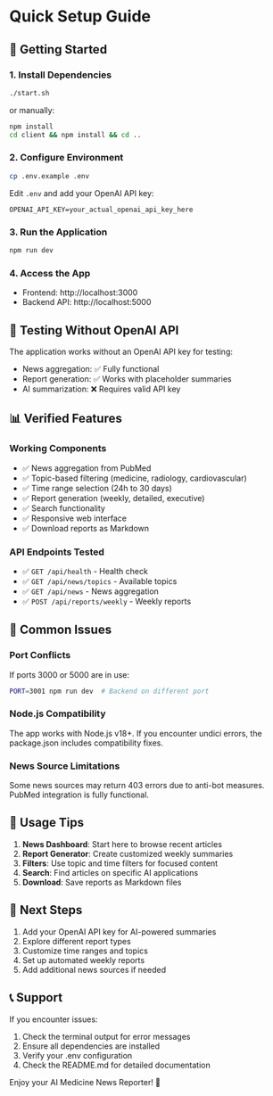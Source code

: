 # Quick Setup Guide

## 🚀 Getting Started

### 1. Install Dependencies
```bash
./start.sh
```
or manually:
```bash
npm install
cd client && npm install && cd ..
```

### 2. Configure Environment
```bash
cp .env.example .env
```

Edit `.env` and add your OpenAI API key:
```
OPENAI_API_KEY=your_actual_openai_api_key_here
```

### 3. Run the Application
```bash
npm run dev
```

### 4. Access the App
- Frontend: http://localhost:3000
- Backend API: http://localhost:5000

## 🧪 Testing Without OpenAI API

The application works without an OpenAI API key for testing:
- News aggregation: ✅ Fully functional
- Report generation: ✅ Works with placeholder summaries
- AI summarization: ❌ Requires valid API key

## 📊 Verified Features

### Working Components
- ✅ News aggregation from PubMed
- ✅ Topic-based filtering (medicine, radiology, cardiovascular)
- ✅ Time range selection (24h to 30 days)
- ✅ Report generation (weekly, detailed, executive)
- ✅ Search functionality
- ✅ Responsive web interface
- ✅ Download reports as Markdown

### API Endpoints Tested
- ✅ `GET /api/health` - Health check
- ✅ `GET /api/news/topics` - Available topics
- ✅ `GET /api/news` - News aggregation
- ✅ `POST /api/reports/weekly` - Weekly reports

## 🔧 Common Issues

### Port Conflicts
If ports 3000 or 5000 are in use:
```bash
PORT=3001 npm run dev  # Backend on different port
```

### Node.js Compatibility
The app works with Node.js v18+. If you encounter undici errors, the package.json includes compatibility fixes.

### News Source Limitations
Some news sources may return 403 errors due to anti-bot measures. PubMed integration is fully functional.

## 📱 Usage Tips

1. **News Dashboard**: Start here to browse recent articles
2. **Report Generator**: Create customized weekly summaries
3. **Filters**: Use topic and time filters for focused content
4. **Search**: Find articles on specific AI applications
5. **Download**: Save reports as Markdown files

## 🎯 Next Steps

1. Add your OpenAI API key for AI-powered summaries
2. Explore different report types
3. Customize time ranges and topics
4. Set up automated weekly reports
5. Add additional news sources if needed

## 📞 Support

If you encounter issues:
1. Check the terminal output for error messages
2. Ensure all dependencies are installed
3. Verify your .env configuration
4. Check the README.md for detailed documentation

Enjoy your AI Medicine News Reporter! 🎉